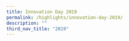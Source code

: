```yaml
---
title: Innovation Day 2019
permalink: /highlights/innovation-day-2019/
description: ""
third_nav_title: "2019"
---
```

